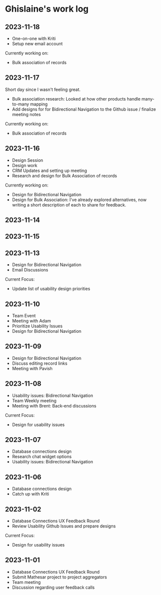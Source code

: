 # Ghislaine's work log

## 2023-11-18
- One-on-one with Kriti
- Setup new email account 

Currently working on:
- Bulk association of records

## 2023-11-17
Short day since I wasn't feeling great.
- Bulk association research: Looked at how other products handle many-to-many mapping
- Add designs for for Bidirectional Navigation to the Github issue / finalize meeting notes

Currently working on:
- Bulk association of records

## 2023-11-16

- Design Session
- Design work
- CRM Updates and setting up meeting
- Research and design for Bulk Association of records

Currently working on:
- Design for Bidirectional Navigation
- Design for Bulk Association: I've already explored alternatives, now writing a short description of each to share for feedback.

## 2023-11-14

## 2023-11-15

## 2023-11-13
- Design for Bidirectional Navigation
- Email Discussions

Current Focus:
- Update list of usability design priorities

## 2023-11-10
- Team Event
- Meeting with Adam
- Prioritize Usability Issues
- Design for Bidirectional Navigation

## 2023-11-09
- Design for Bidirectional Navigation
- Discuss editing record links
- Meeting with Pavish

## 2023-11-08

- Usability issues: Bidirectional Navigation
- Team Weekly meeting
- Meeting with Brent: Back-end discussions

Current Focus:
- Design for usability issues

## 2023-11-07

- Database connections design
- Research chat widget options
- Usability issues: Bidirectional Navigation

## 2023-11-06

- Database connections design
- Catch up with Kriti

## 2023-11-02

- Database Connections UX Feedback Round
- Review Usability Github Issues and prepare designs

Current Focus:
- Design for usability issues

## 2023-11-01

- Database Connections UX Feedback Round
- Submit Mathesar project to project aggregators
- Team meeting
- Discussion regarding user feedback calls
